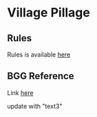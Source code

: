 # Village Pillage

## Rules

Rules is available [here](./print-and-play/Rulebook-village-pillage.pdf)

## BGG Reference

Link [here](https://boardgamegeek.com/boardgame/247342/village-pillage)

update with "text3"
